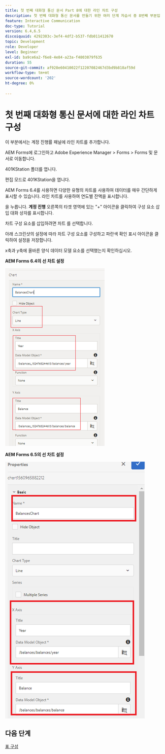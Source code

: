 ```yaml
---
title: 첫 번째 대화형 통신 문서 Part 8에 대한 라인 차트 구성
description: 첫 번째 대화형 통신 문서를 만들기 위한 여러 단계 자습서 중 8번째 부분입니다. 이 부분에서는 계정 진행률 패널에 라인 차트를 추가합니다.
feature: Interactive Communication
doc-type: Tutorial
version: 6.4,6.5
discoiquuid: 4292303c-3ef4-4df2-b537-fdb011412670
topic: Development
role: Developer
level: Beginner
exl-id: ba9ce6a2-f6e8-4e84-a23a-f4803879f635
duration: 55
source-git-commit: af928e60410022f12207082467d3bd9b818af59d
workflow-type: tm+mt
source-wordcount: '202'
ht-degree: 0%

---
```


# 첫 번째 대화형 통신 문서에 대한 라인 차트 구성

이 부분에서는 계정 진행률 패널에 라인 차트를 추가합니다.

AEM Forms에 로그인하고 Adobe Experience Manager > Forms > Forms 및 문서로 이동합니다.

401KStation 폴더를 엽니다.

편집 모드로 401KStation을 엽니다.

AEM Forms 6.4를 사용하면 다양한 유형의 차트를 사용하여 데이터를 매우 간단하게 표시할 수 있습니다. 라인 차트를 사용하여 연도별 잔액을 표시합니다.

을 누릅니다. **계정 진행** 오른쪽의 타겟 영역에 있는 &quot;+&quot; 아이콘을 클릭하여 구성 요소 삽입 대화 상자를 표시합니다.

차트 구성 요소를 삽입하려면 차트 를 선택합니다.

아래 스크린샷의 설정에 따라 차트 구성 요소를 구성하고 파란색 확인 표시 아이콘을 클릭하여 설정을 저장합니다.

x축과 y축에 올바른 양식 데이터 모델 요소를 선택했는지 확인하십시오.

**AEM Forms 6.4의 선 차트 설정**

![linechart64](assets/linechart.png)

**AEM Forms 6.5의 선 차트 설정**

![linechart64](assets/linechart65.PNG)

## 다음 단계

[표 구성](./partnine.md)
